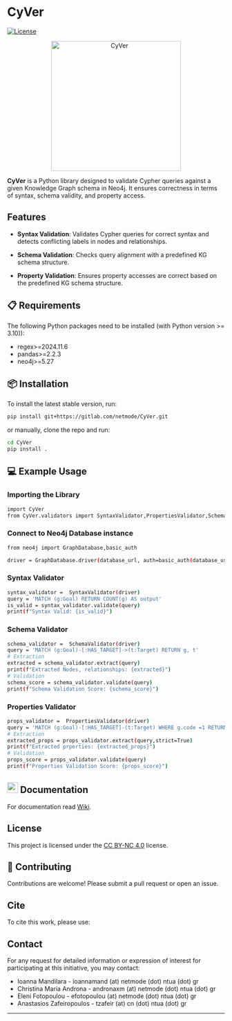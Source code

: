 # CyVer
[![License](https://img.shields.io/badge/License-CC_BY_NC_4.0-blue.svg)](https://creativecommons.org/licenses/by-nc/4.0/)
<div align="center">
    <img src="https://gitlab.com/netmode/CyVer/-/raw/main/logoCyVer.jpg?ref_type=heads" alt="CyVer" width="300">
</div>



**CyVer** is a Python library designed to validate Cypher queries against a given Knowledge Graph schema in Neo4j. It ensures correctness in terms of syntax, schema validity, and property access. 

## Features

* **Syntax Validation**: Validates Cypher queries for correct syntax and detects conflicting labels in nodes and relationships.

* **Schema Validation**: Checks query alignment with a predefined KG schema structure.

* **Property Validation**: Ensures property accesses are correct based on the predefined KG schema structure.

## 📋 Requirements

The following Python packages need to be installed (with Python version >= 3.10)):

* regex>=2024.11.6
* pandas>=2.2.3
* neo4j>=5.27


## 📦 Installation

To install the latest stable version, run:

```sh
pip install git+https://gitlab.com/netmode/CyVer.git
```

or manually,  clone the repo and run:

```sh
cd CyVer
pip install .
```



## 💻 Example Usage 

### Importing the Library

``` sh
import CyVer
from CyVer.validators import SyntaxValidator,PropertiesValidator,SchemaValidator
```

### Connect to Neo4j Database instance
```sh
from neo4j import GraphDatabase,basic_auth

driver = GraphDatabase.driver(database_url, auth=basic_auth(database_username, database_password))
```

### Syntax Validator

```sh
syntax_validator =  SyntaxValidator(driver)
query = 'MATCH (g:Goal) RETURN COUNT(g) AS output'
is_valid = syntax_validator.validate(query)
print(f"Syntax Valid: {is_valid}")
```

### Schema Validator
```sh
schema_validator =  SchemaValidator(driver)
query = 'MATCH (g:Goal)-[:HAS_TARGET]->(t:Target) RETURN g, t'
# Extraction
extracted = schema_validator.extract(query)
print(f"Extracted Nodes, relationships: {extracted}")
# Validation 
schema_score = schema_validator.validate(query)
print(f"Schema Validation Score: {schema_score}")

```


### Properties Validator
```sh
props_validator =  PropertiesValidator(driver)
query = 'MATCH (g:Goal)-[:HAS_TARGET]-(t:Target) WHERE g.code =1 RETURN t'
# Extraction
extracted_props = props_validator.extract(query,strict=True)
print(f"Extracted prperties: {extracted_props}")
# Validation 
props_score = props_validator.validate(query)
print(f"Properties Validation Score: {props_score}")
```

## <img src=https://cdn.jsdelivr.net/gh/Readme-Workflows/Readme-Icons@main/icons/octicons/Wiki.svg width=25> Documentation

For documentation read [Wiki](https://gitlab.com/netmode/CyVer/-/wikis/CyVer-Documentation).
## License

This project is licensed under the [CC BY-NC 4.0](https://creativecommons.org/licenses/by-nc/4.0/) license.

## 🤝 Contributing

Contributions are welcome! Please submit a pull request or open an issue.

## Cite

To cite this work, please use:

## Contact

For any request for detailed information or expression of interest for participating at this initiative, you may contact:

- Ioanna Mandilara - ioannamand (at) netmode (dot) ntua (dot) gr
- Christina Maria Androna - andronaxm (at) netmode (dot) ntua (dot) gr
- Eleni Fotopoulou - efotopoulou (at) netmode (dot) ntua (dot) gr
- Anastasios Zafeiropoulos - tzafeir (at) cn (dot) ntua (dot) gr

---